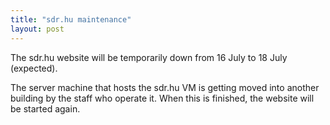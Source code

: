 ```yaml
---
title: "sdr.hu maintenance"
layout: post
---
```


The sdr.hu website will be temporarily down from 16 July to 18 July (expected).

The server machine that hosts the sdr.hu VM is getting moved into another building by the staff who operate it. When this is finished, the website will be started again. 


